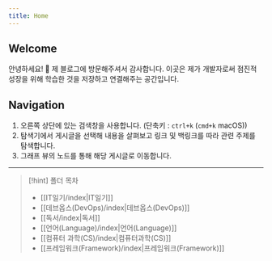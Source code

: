 ```yaml
---
title: Home
---
```


## Welcome
안녕하세요! 👋 제 블로그에 방문해주셔서 감사합니다. 이곳은 제가 개발자로써 점진적 성장을 위해 학습한 것을 저장하고 연결해주는 공간입니다.

## Navigation
1. 오른쪽 상단에 있는 검색창을 사용합니다. (단축키 : `ctrl+k` (`cmd+k` macOS))
2. 탐색기에서 게시글을 선택해 내용을 살펴보고 링크 및 백링크를 따라 관련 주제를 탐색합니다.
3. 그래프 뷰의 노드를 통해 해당 게시글로 이동합니다.
---

> [!hint] 폴더 목차
> - [[IT일기/index|IT일기]]
> - [[데브옵스(DevOps)/index|데브옵스(DevOps)]]
> - [[독서/index|독서]]
> - [[언어(Language)/index|언어(Language)]]
> - [[컴퓨터 과학(CS)/index|컴퓨터과학(CS)]]
> - [[프레임워크(Framework)/index|프레임워크(Framework)]]
